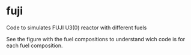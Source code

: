 # fuji
Code to simulates FUJI U3(0) reactor with different fuels

See the figure with the fuel compositions to understand wich code is for each fuel composition. 

